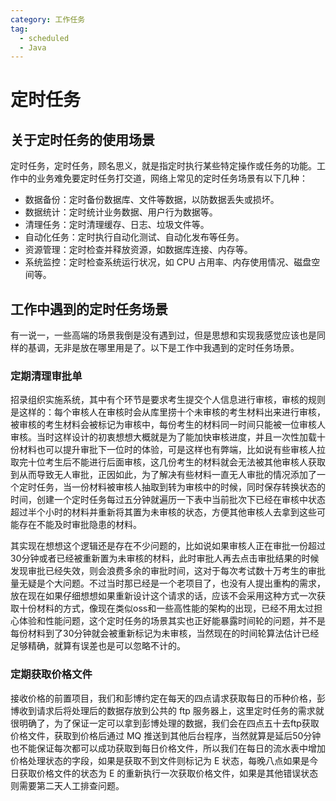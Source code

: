 ```yaml
---
category: 工作任务
tag: 
  - scheduled
  - Java
---
```


# 定时任务
## 关于定时任务的使用场景
定时任务，定时任务，顾名思义，就是指定时执行某些特定操作或任务的功能。工作中的业务难免要定时任务打交道，网络上常见的定时任务场景有以下几种：

- 数据备份：定时备份数据库、文件等数据，以防数据丢失或损坏。
- 数据统计：定时统计业务数据、用户行为数据等。
- 清理任务：定时清理缓存、日志、垃圾文件等。
- 自动化任务：定时执行自动化测试、自动化发布等任务。
- 资源管理：定时检查并释放资源，如数据库连接、内存等。
- 系统监控：定时检查系统运行状况，如 CPU 占用率、内存使用情况、磁盘空间等。

## 工作中遇到的定时任务场景
有一说一，一些高端的场景我倒是没有遇到过，但是思想和实现我感觉应该也是同样的基调，无非是放在哪里用是了。以下是工作中我遇到的定时任务场景。

### 定期清理审批单
招录组织实施系统，其中有个环节是要求考生提交个人信息进行审核，审核的规则是这样的：每个审核人在审核时会从库里捞十个未审核的考生材料出来进行审核，被审核的考生材料会被标记为审核中，每份考生的材料同一时间只能被一位审核人审核。当时这样设计的初衷想想大概就是为了能加快审核进度，并且一次性加载十份材料也可以提升审批下一位时的体验，可是这样也有弊端，比如说有些审核人拉取完十位考生后不能进行后面审核，这几份考生的材料就会无法被其他审核人获取到从而导致无人审批，正因如此，为了解决有些材料一直无人审批的情况添加了一个定时任务，当一份材料被审核人抽取到转为审核中的时候，同时保存转换状态的时间，创建一个定时任务每过五分钟就遍历一下表中当前批次下已经在审核中状态超过半个小时的材料并重新将其置为未审核的状态，方便其他审核人去拿到这些可能存在不能及时审批隐患的材料。

其实现在想想这个逻辑还是存在不少问题的，比如说如果审核人正在审批一份超过30分钟或者已经被重新置为未审核的材料，此时审批人再去点击审批结果的时候发现审批已经失效，则会浪费多余的审批时间，这对于每次考试数十万考生的审批量无疑是个大问题。不过当时那已经是一个老项目了，也没有人提出重构的需求，放在现在如果仔细想想如果重新设计这个请求的话，应该不会采用这种方式一次获取十份材料的方式，像现在类似oss和一些高性能的架构的出现，已经不用太过担心体验和性能问题，这个定时任务的场景其实也正好能暴露时间轮的问题，并不是每份材料到了30分钟就会被重新标记为未审核，当然现在的时间轮算法估计已经足够精确，就算有误差也是可以忽略不计的。

### 定期获取价格文件
接收价格的前置项目，我们和彭博约定在每天的四点请求获取每日的币种价格，彭博收到请求后将处理后的数据存放到公共的 ftp 服务器上，这里定时任务的需求就很明确了，为了保证一定可以拿到彭博处理的数据，我们会在四点五十去ftp获取价格文件，获取到价格后通过 MQ 推送到其他后台程序，当然就算是延后50分钟也不能保证每次都可以成功获取到每日价格文件，所以我们在每日的流水表中增加价格处理状态的字段，如果是获取不到文件则标记为 E 状态，每晚八点如果是今日获取价格文件的状态为 E 的重新执行一次获取价格文件，如果是其他错误状态则需要第二天人工排查问题。